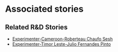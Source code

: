 # Associated stories

<!-- !!DO NOT REMOVE!! start autogenerated hyperlinks -->
## Related R&D Stories
- [Experimenter\-Cameroon\-Roberteau Chaufo Sesh](/stories/?doc=Experimenters_CMR)
- [Experimenter\-Timor Leste\-Julio Fernandes Pinto](/stories/?doc=Experimenters_TLS)
<!-- !!DO NOT REMOVE!! end autogenerated hyperlinks -->